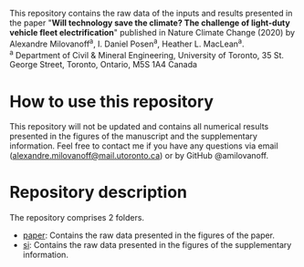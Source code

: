 This repository contains the raw data of the inputs and results presented in the paper "**Will technology save the climate? The challenge of light-duty vehicle fleet electrification**" published in Nature Climate Change (2020) by Alexandre Milovanoff<sup>a</sup>, I. Daniel Posen<sup>a</sup>, Heather L. MacLean<sup>a</sup>.  
<sup>a</sup> Department of Civil & Mineral Engineering, University of Toronto, 35 St. George Street, Toronto, Ontario, M5S 1A4 Canada  

# How to use this repository
This repository will not be updated and contains all numerical results presented in the figures of the manuscript and the supplementary information. Feel free to contact me if you have any questions via email (alexandre.milovanoff@mail.utoronto.ca) or by GitHub @amilovanoff.

# Repository description
The repository comprises 2 folders.
* [paper](https://github.com/amilovanoff/nature_climate_change_milovanoff_et_al_2020/tree/master/paper): Contains the raw data presented in the figures of the paper.
* [si](https://github.com/amilovanoff/nature_climate_change_milovanoff_et_al_2020/tree/master/si): Contains the raw data presented in the figures of the supplementary information.
